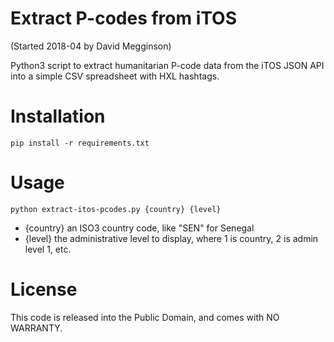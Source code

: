 Extract P-codes from iTOS
=========================

(Started 2018-04 by David Megginson)

Python3 script to extract humanitarian P-code data from the iTOS JSON API into a simple CSV spreadsheet with HXL hashtags.

# Installation

    pip install -r requirements.txt

# Usage

    python extract-itos-pcodes.py {country} {level}

* {country} an ISO3 country code, like "SEN" for Senegal
* {level} the administrative level to display, where 1 is country, 2 is admin level 1, etc.

# License

This code is released into the Public Domain, and comes with NO WARRANTY.
